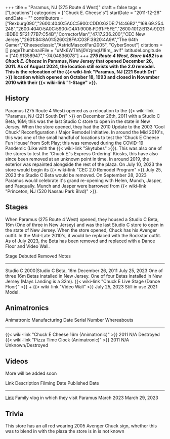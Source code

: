 +++
title = "Paramus, NJ (275 Route 4 West)"
draft = false
tags = ["Locations"]
categories = ["Chuck E. Cheese's"]
startDate = "2011-12-26"
endDate = ""
contributors = ["Rexburg090","2600:4040:5A0C:5900:CDD0:62DE:714:46B2","168.69.254.248","2600:4040:5A0C:5900:C4A1:9008:FD91:F5FE","2600:1012:B13A:9D21:BDB0:5F21:77B7:C54B","CorrectorMan","47.17.236.200","CEC New Jersey","2601:84:8A01:5260:28FA:C03F:3920:4A9A","The 64th Gamer","Cheeseclassic","AstridMascotFan2005", "CyberSnout"]
citations = []
pageThumbnailFile = "uMk6WThNj0VzjmqU18m_.avif"
latitudeLongitude = ["40.91358947","-74.04836078"]
+++
***275 Route 4 West, Store #482* is a *Chuck E. Cheese* in Paramus, New Jersey that opened December 26, 2011. As of August 2024, the location still exists with the 2.0 remodel.
This is the relocation of the {{< wiki-link "Paramus, NJ (221 South Dr)" >}} location which opened on October 18, 1993 and closed in November 2010 with their {{< wiki-link "1-Stage" >}}.**

## History

Paramus (275 Route 4 West) opened as a relocation to the {{< wiki-link "Paramus, NJ (221 South Dr)" >}} on December 26th, 2011 with a Studio C Beta, 16M; this was the last Studio C store to open in the state in New Jersey. When the store opened, they had the 2010 Update to the 2003 'Cool Chuck' Reconfiguration / Major Remodel Initiative. In around the Mid 2010's, this was one of the small handful of locations to test the 'Chuck E Cheese Fun House' from Soft Play; this was removed during the COVID-19 Pandemic (Like with the {{< wiki-link "Skytubes" >}}). This was also one of the stores to test the 'Chuck E.'s Express Ordering' Kiosks, this have also since been removed at an unknown point in time. In around 2019, the exterior was repainted alongside the rest of the plaza. On July 10, 2023 the store would begin its {{< wiki-link "CEC 2.0 Remodel Program" >}}.July 25, 2023 the Studio C Beta would be removed. On September 28, 2023 Paramus would celebrate it's grand re-opening with Helen, Munch, Jasper, and Pasqually. Munch and Jasper were barrowed from {{< wiki-link "Princeton, NJ (520 Nassau Park Blvd)" >}}.

## Stages

When Paramus (275 Route 4 West) opened, they housed a Studio C Beta, 16m (One of three in New Jersey) and was the last Studio C store to open in the state of New Jersey. When the store opened, Chuck has his Avenger outfit. In the Mid-Late 2010's, it would be replaced with the Rockstar outfit. As of July 2023, the Beta has been removed and replaced with a Dance Floor and Video Wall.

  Stage                                                                                           Debuted             Removed         Notes
  ----------------------------------------------------------------------------------------------- ------------------- --------------- --------------------------------------------------------------------------------------------------------------------
  Studio C 2000|Studio C Beta, 16m                                                               December 26, 2011   July 25, 2023   One of three 16m Betas installed in New Jersey. One of four Betas installed in New Jersey (Mays Landing is a 32m).
  {{< wiki-link "Chuck E Live Stage (Dance Floor)" >}} + {{< wiki-link "Video Wall" >}}   July 25, 2023       Still in use    2021 Model.

## Animatronics

  Animatronic                                                Manufacturing Date   Serial Number   Whereabouts
  ---------------------------------------------------------- -------------------- --------------- -------------------
  {{< wiki-link "Chuck E Cheese 16m (Animatronic)" >}}   2011                 N/A             Destroyed
  {{< wiki-link "Pizza Time Clock (Animatronic)" >}}     2011                 N/A             Unknown/Destroyed

## Videos

More will be added soon

  Link                                   Description                               Filming Date   Published Date
  -------------------------------------- ----------------------------------------- -------------- ----------------
  [Link](https://youtu.be/CueAtUMcoK4)   Family vlog in which they visit Paramus   March 2023     March 29, 2023

## Trivia

This store has an all red wearing 2005 Avenger Chuck sign, whether this was to blend in with the plaza the store is in is not known
